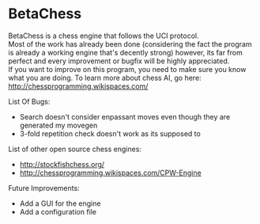 BetaChess
=========

BetaChess is a chess engine that follows the UCI protocol.  
Most of the work has already been done (considering the fact the program is already a working engine that's decently strong) however, its far from perfect and every improvement or bugfix will be highly appreciated.  
If you want to improve on this program, you need to make sure you know what you are doing. To learn more about chess AI, go here: http://chessprogramming.wikispaces.com/  

List Of Bugs:

* Search doesn't consider enpassant moves even though they are generated my movegen
* 3-fold repetition check doesn't work as its supposed to

List of other open source chess engines:
* http://stockfishchess.org/
* http://chessprogramming.wikispaces.com/CPW-Engine

Future Improvements:
* Add a GUI for the engine
* Add a configuration file

